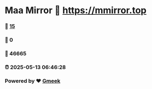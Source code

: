 # Maa Mirror :link: https://mmirror.top 
### :page_facing_up: [15](https://mmirror.top/tag.html) 
### :speech_balloon: 0 
### :hibiscus: 46665 
### :alarm_clock: 2025-05-13 06:46:28 
### Powered by :heart: [Gmeek](https://github.com/Meekdai/Gmeek)
